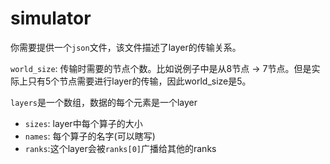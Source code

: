 # simulator



你需要提供一个`json`文件，该文件描述了layer的传输关系。



`world_size`: 传输时需要的节点个数。比如说例子中是从8节点 -> 7节点。但是实际上只有5个节点需要进行layer的传输，因此world_size是5。



`layers`是一个数组，数据的每个元素是一个layer

- `sizes`: layer中每个算子的大小
- `names`: 每个算子的名字(可以瞎写)
- `ranks`:这个layer会被`ranks[0]`广播给其他的ranks


